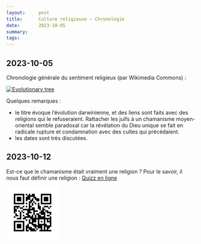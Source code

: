 ```yaml
---
layout:     post
title:      Culture religieuse — Chronologie
date:       2023-10-05
summary:    
tags: 
---
```


## 2023-10-05

Chronologie générale du sentiment religieux (par Wikimedia Commons) :

[![Evolutionary tree](https://1.bp.blogspot.com/-a-rxXh1dIjA/VDQZaOwLmwI/AAAAAAAAR3g/sQLk-HtXc9Y/s1600/the-evolutionary-tree-of-religion.jpg)](https://1.bp.blogspot.com/-a-rxXh1dIjA/VDQZaOwLmwI/AAAAAAAAR3g/sQLk-HtXc9Y/s1600/the-evolutionary-tree-of-religion.jpg)

Quelques remarques :
- le titre évoque l’évolution darwinienne, et des liens sont faits avec des religions qui le refuseraient. Rattacher les juifs à un chamanisme moyen-oriental semble paradoxal car la révélation du Dieu unique se fait en radicale rupture et condamnation avec des cultes qui précédaient.
- les dates sont très discutées.

## 2023-10-12

Est-ce que le chamanisme était vraiment une religion ? Pour le savoir, il nous faut définir une religion : [Quizz en ligne](https://qruiz.net/Q/?7XnTS9)

[![Qrcode pour le quizz](/images/qruiz-7XnTS9.png)](https://qruiz.net/Q/?7XnTS9)

